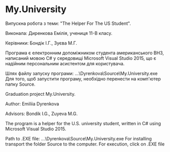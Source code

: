 # My.University

Випускна робота з теми: "The Helper For The US Student".

Виконала: Диренкова Емілія, учениця 11-В класу.

Керівники: Бондік І.Г., Зуєва М.Г.

Програма є електронним допоміжником студента американського ВНЗ, написаний мовою С# у середовищі Microsoft Visual Studio 2015, що є надійним персональним асистентом для користувача.

Шлях файлу запуску програми: ...\Dyrenkova\Source\My.University.exe
Для того, щоб запустити програму, необхідно перенести на комп'ютер папку Source.


Graduation project My.University.

Author: Emiliia Dyrenkova

Advisors: Bondik I.G., Zuyeva M.G.

The program is a helper for the U.S. university student, written in C# using Microsoft Visual Studio 2015.

Path to .EXE file: ...\Dyrenkova\Source\My.University.exe
For installing transport the folder Source to the computer. For execution, click on .EXE file
